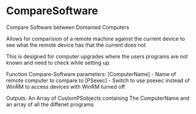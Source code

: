 # CompareSoftware
Compare Software between Domained Computers

Allows for comparision of a remote machine against the current device to see what the remote device has that the current does not

This is designed for computer upgrades where the users programs are not known and need to check while setting up.

Function Compare-Software
  parameters:
    [ComputerName] - Name of remote computer to compare to
    [PSexec] - Switch to use psexec instead of WinRM to access devices with WinRM turned off
  
  Outputs: 
    An Array of CustomPSobjects containing The ComputerName and an array of all the diffenet programs

